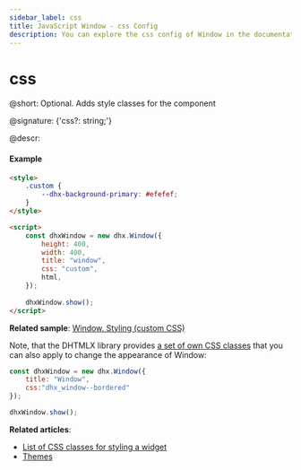 ```yaml
---
sidebar_label: css
title: JavaScript Window - css Config 
description: You can explore the css config of Window in the documentation of the DHTMLX JavaScript UI library. Browse developer guides and API reference, try out code examples and live demos, and download a free 30-day evaluation version of DHTMLX Suite 7.
---
```


# css

@short: Optional. Adds style classes for the component

@signature: {'css?: string;'}

@descr:
#### Example

~~~html
<style>
	.custom {
		--dhx-background-primary: #efefef;
	}
</style>

<script>
	const dhxWindow = new dhx.Window({
	    height: 400,
	    width: 400,
	    title: "window",
	    css: "custom",
	    html,
	});
	
	dhxWindow.show();
</script>
~~~

**Related sample**: [Window. Styling (custom CSS)](https://snippet.dhtmlx.com/t5mvhwx8)

Note, that the DHTMLX library provides [a set of own CSS classes](helpers/base_elements.md#list-of-css-classes-for-styling-a-widget) that you can also apply to change the appearance of Window:

~~~js
const dhxWindow = new dhx.Window({
    title: "Window", 
    css:"dhx_window--bordered"
}); 

dhxWindow.show();
~~~

**Related articles**: 
- [List of CSS classes for styling a widget](helpers/base_elements.md#list-of-css-classes-for-styling-a-widget)
- [Themes](themes.md)
